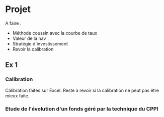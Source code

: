# Projet

A faire :  
- Méthode coussin avec la courbe de taux
- Valeur de la nav
- Stratégie d'investissement
- Revoir la calibration

## Ex 1

### Calibration

Calibration faites sur Excel. Reste à revoir si la calibration ne peut pas être mieux faite.

### Etude de l'évolution d'un fonds géré par la technique du CPPI